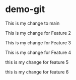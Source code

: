 # demo-git


This is my change to main

This is my change for Feature 2

This is my change for Feature 3

This is my change for Feature 4

this is my change for feature 5

this is my change for feature 6

